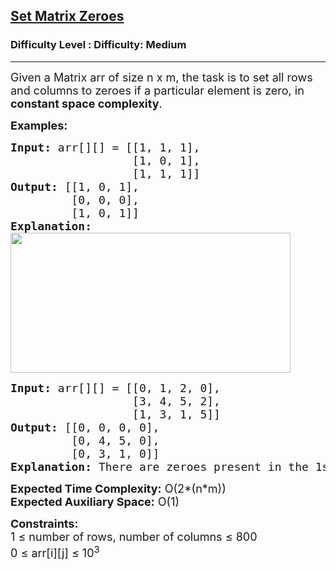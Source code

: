 <h2><a href="https://www.geeksforgeeks.org/problems/set-matrix-zeroes/1?page=3&sortBy=latest">Set Matrix Zeroes</a></h2><h3>Difficulty Level : Difficulty: Medium</h3><hr><div class="problems_problem_content__Xm_eO"><p><span style="font-size: 18px;">Given a Matrix arr of size n x m, the task is to set all rows and columns to zeroes if a particular element is zero, in <strong>constant space complexity</strong>.</span></p>
<p><span style="font-size: 18px;"><strong>Examples:</strong></span></p>
<pre><span style="font-size: 18px;"><strong>Input: </strong>arr[][] = [[1, 1, 1],<br>                  [1, 0, 1],<br>                  [1, 1, 1]]
<strong>Output:</strong> [[1, 0, 1],<br>         [0, 0, 0],<br>         [1, 0, 1]]
<strong>Explanation:</strong> <br><img src="https://media.geeksforgeeks.org/img-practice/prod/addEditProblem/problem_desc/Web/Other/blobid0_1727620972.png" width="448" height="224"><br></span></pre>
<pre><span style="font-size: 18px;"><strong>Input: </strong>arr[][] = [[0, 1, 2, 0], <br>                  [3, 4, 5, 2],<br>                  [1, 3, 1, 5]]
<strong>Output:</strong> [[0, 0, 0, 0],<br>         [0, 4, 5, 0],<br>         [0, 3, 1, 0]]
<strong>Explanation:</strong> </span><span style="font-size: 18px;">There are zeroes present in the 1st row at 1st column and 4th column.</span></pre>
<p><span style="font-size: 18px;"><strong>Expected Time Complexity:</strong> O(2*(n*m))&nbsp;<br><strong>Expected Auxiliary Space:</strong>&nbsp;O(1)</span></p>
<p><span style="font-size: 18px;"><strong>Constraints:</strong><br>1 ≤ number of rows,&nbsp;</span><span style="font-size: 18px;">number of columns</span><span style="font-size: 18px;"> ≤ 800</span><sup><br></sup><span style="font-size: 18px;">0 ≤ arr[i][j] ≤ 10<sup>3</sup></span></p></div>